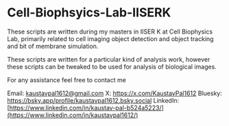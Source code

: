 # Cell-Biophsyics-Lab-IISERK

These scripts are written during my masters in IISER K at Cell Biophysics Lab, primarily related to cell imaging object detection and object tracking and bit of membrane simulation.

These scripts are written for a particular kind of analysis work, however these scripts can be tweaked to be used for analysis of biological images.

For any assistance feel free to contact me 

Email: kaustavpal1612@gmail.com
X: https://x.com/KaustavPal1612
Bluesky: https://bsky.app/profile/kaustavpal1612.bsky.social
LinkedIn: [https://www.linkedin.com/in/kaustav-pal-b524a5223/](https://www.linkedin.com/in/kaustavpal1612/)
